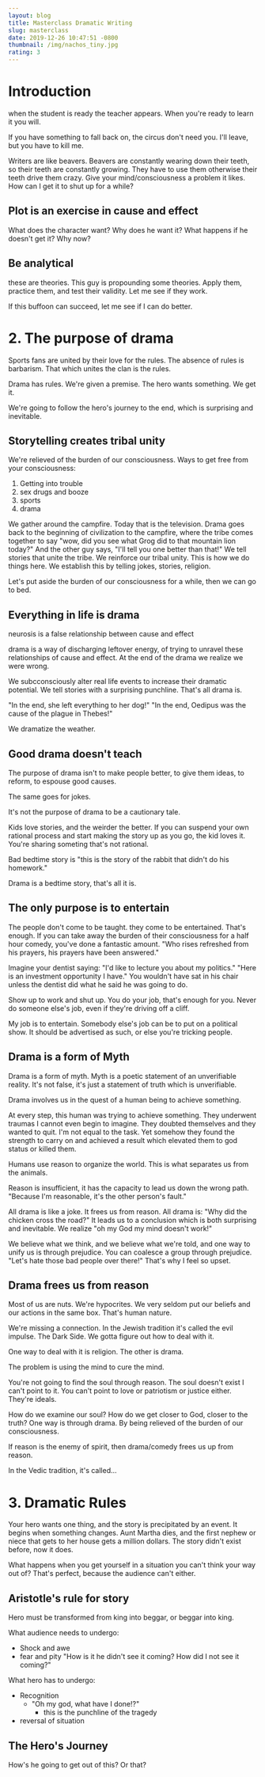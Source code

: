 ```yaml
---
layout: blog
title: Masterclass Dramatic Writing
slug: masterclass
date: 2019-12-26 10:47:51 -0800
thumbnail: /img/nachos_tiny.jpg
rating: 3
---
```


# Introduction

when the student is ready the teacher appears.
When you're ready to learn it you will.

If you have something to fall back on, the circus don't need you. I'll leave, but you have to kill me.

Writers are like beavers. Beavers are constantly wearing down their teeth, so their teeth are constantly growing. They have to use them otherwise their teeth drive them crazy.
Give your mind/consciousness a problem it likes.
How can I get it to shut up for a while?

## Plot is an exercise in cause and effect

What does the character want?
Why does he want it?
What happens if he doesn't get it?
Why now?

## Be analytical

these are theories. This guy is propounding some theories. Apply them, practice them, and test their validity. Let me see if they work.

If this buffoon can succeed, let me see if I can do better.

# 2. The purpose of drama

Sports fans are united by their love for the rules. The absence of rules is barbarism. That which unites the clan is the rules.

Drama has rules. We're given a premise. The hero wants something. We get it.

We're going to follow the hero's journey to the end, which is surprising and inevitable.

## Storytelling creates tribal unity

We're relieved of the burden of our consciousness.
Ways to get free from your consciousness:

1. Getting into trouble
2. sex drugs and booze
3. sports
4. drama

We gather around the campfire. Today that is the television. Drama goes back to the beginning of civilization to the campfire, where the tribe comes together to say "wow, did you see what Grog did to that mountain lion today?" And the other guy says, "I'll tell you one better than that!" We tell stories that unite the tribe. We reinforce our tribal unity. This is how we do things here. We establish this by telling jokes, stories, religion.

Let's put aside the burden of our consciousness for a while, then we can go to bed.

## Everything in life is drama

neurosis is a false relationship between cause and effect

drama is a way of discharging leftover energy, of trying to unravel these relationships of cause and effect. At the end of the drama we realize we were wrong.

We subcconsciously alter real life events to increase their dramatic potential. We tell stories with a surprising punchline. That's all drama is.

"In the end, she left everything to her dog!"
"In the end, Oedipus was the cause of the plague in Thebes!"

We dramatize the weather.

## Good drama doesn't teach

The purpose of drama isn't to make people better, to give them ideas, to reform, to espouse good causes.

The same goes for jokes.

It's not the purpose of drama to be a cautionary tale.

Kids love stories, and the weirder the better. If you can suspend your own rational process and start making the story up as you go, the kid loves it. You're sharing someting that's not rational.

Bad bedtime story is "this is the story of the rabbit that didn't do his homework."

Drama is a bedtime story, that's all it is.

## The only purpose is to entertain

The people don't come to be taught. they come to be entertained. That's enough. If you can take away the burden of their consciousness for a half hour comedy, you've done a fantastic amount. "Who rises refreshed from his prayers, his prayers have been answered."

Imagine your dentist saying: "I'd like to lecture you about my politics." "Here is an investment opportunity I have." You wouldn't have sat in his chair unless the dentist did what he said he was going to do.

Show up to work and shut up. You do your job, that's enough for you. Never do someone else's job, even if they're driving off a cliff.

My job is to entertain. Somebody else's job can be to put on a political show. It should be advertised as such, or else you're tricking people.

## Drama is a form of Myth

Drama is a form of myth. Myth is a poetic statement of an unverifiable reality. It's not false, it's just a statement of truth which is unverifiable.

Drama involves us in the quest of a human being to achieve something.

At every step, this human was trying to achieve something. They underwent traumas I cannot even begin to imagine. They doubted themselves and they wanted to quit. I'm not equal to the task. Yet somehow they found the strength to carry on and achieved a result which elevated them to god status or killed them.

Humans use reason to organize the world. This is what separates us from the animals.

Reason is insufficient, it has the capacity to lead us down the wrong path. "Because I'm reasonable, it's the other person's fault."

All drama is like a joke. It frees us from reason. All drama is: "Why did the chicken cross the road?" It leads us to a conclusion which is both surprising and inevitable. We realize "oh my God my mind doesn't work!"

We believe what we think, and we believe what we're told, and one way to unify us is through prejudice. You can coalesce a group through prejudice. "Let's hate those bad people over there!" That's why I feel so upset.

## Drama frees us from reason

Most of us are nuts. We're hypocrites. We very seldom put our beliefs and our actions in the same box. That's human nature.

We're missing a connection. In the Jewish tradition it's called the evil impulse. The Dark Side. We gotta figure out how to deal with it.

One way to deal with it is religion. The other is drama.

The problem is using the mind to cure the mind.

You're not going to find the soul through reason.
The soul doesn't exist I can't point to it. You can't point to love or patriotism or justice either. They're ideals.

How do we examine our soul? How do we get closer to God, closer to the truth? One way is through drama. By being relieved of the burden of our consciousness.

If reason is the enemy of spirit, then drama/comedy frees us up from reason.

In the Vedic tradition, it's called...

# 3. Dramatic Rules

Your hero wants one thing, and the story is precipitated by an event. It begins when something changes. Aunt Martha dies, and the first nephew or niece that gets to her house gets a million dollars. The story didn't exist before, now it does.

What happens when you get yourself in a situation you can't think your way out of? That's perfect, because the audience can't either.

## Aristotle's rule for story

Hero must be transformed from king into beggar, or beggar into king.

What audience needs to undergo:

- Shock and awe
- fear and pity
  "How is it he didn't see it coming? How did I not see it coming?"

What hero has to undergo:

- Recognition
  - "Oh my god, what have I done!?"
    - this is the punchline of the tragedy
- reversal of situation

## The Hero's Journey

How's he going to get out of this? Or that?
